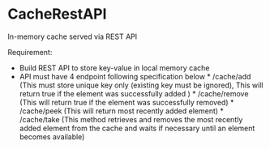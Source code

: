 # CacheRestAPI
In-memory  cache served via REST API

Requirement:

*   Build REST API to store key-value in local memory cache
  *   API must have 4 endpoint following specification below
     *   /cache/add (This must store unique key only (existing key must be ignored), This will return true if the element was successfully added )
     *   /cache/remove (This will return true if the element was successfully removed)
     *   /cache/peek (This will return most recently added element)
     *   /cache/take (This method retrieves and removes the most recently added element from the cache and waits if necessary until an element becomes available)
